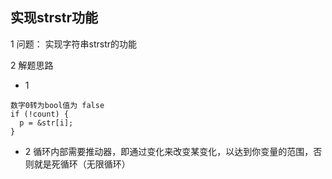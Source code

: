 ## 实现strstr功能

1 问题： 实现字符串strstr的功能


2 解题思路

- 1 

```
数字0转为bool值为 false
if (!count) {
  p = &str[i];
}
```

- 2 循环内部需要推动器，即通过变化来改变某变化，以达到你变量的范围，否则就是死循环（无限循环）

